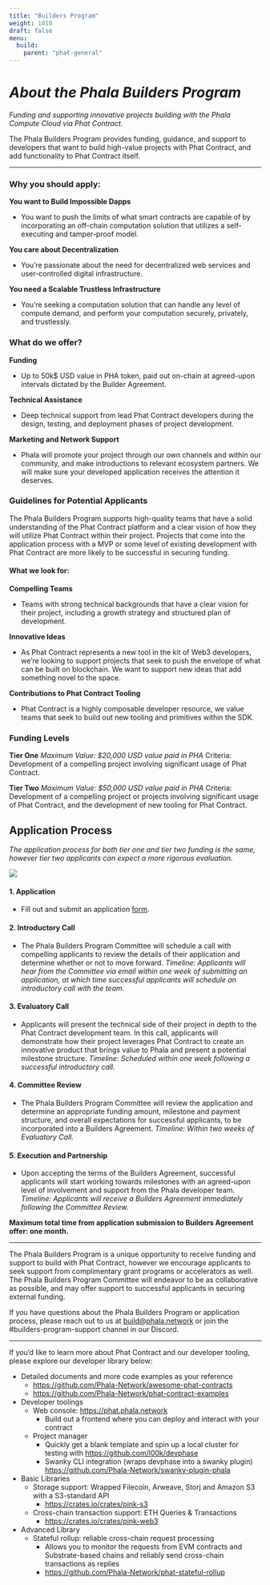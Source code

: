 ```yaml
---
title: "Builders Program"
weight: 1010
draft: false
menu:
  build:
    parent: "phat-general"
---
```


# ***About the Phala Builders Program***
*Funding and supporting innovative projects building with the Phala Compute Cloud via Phat Contract.*

The Phala Builders Program provides funding, guidance, and support to developers that want to build high-value projects with Phat Contract, and add functionality to Phat Contract itself.


---

### **Why you should apply:**

**You want to Build Impossible Dapps**
-    You want to push the limits of what smart contracts are capable of by incorporating an off-chain computation solution that utilizes a self-executing and tamper-proof model.

**You care about Decentralization**
-    You’re passionate about the need for decentralized web services and user-controlled digital infrastructure.

**You need a Scalable Trustless Infrastructure**
-    You’re seeking a computation solution that can handle any level of compute demand, and perform your computation securely, privately, and trustlessly.

### **What do we offer?**

**Funding**
- Up to 50k$ USD value in PHA token, paid out on-chain at agreed-upon intervals dictated by the Builder Agreement.

**Technical Assistance**
- Deep technical support from lead Phat Contract developers during the design, testing, and deployment phases of project development.

**Marketing and Network Support**
- Phala will promote your project through our own channels and within our community, and make introductions to relevant ecosystem partners. We will make sure your developed application receives the attention it deserves.

### **Guidelines for Potential Applicants**

The Phala Builders Program supports high-quality teams that have a solid understanding of the Phat Contract platform and a clear vision of how they will utilize Phat Contract within their project. Projects that come into the application process with a MVP or some level of existing development with Phat Contract are more likely to be successful in securing funding.

#### **What we look for:**

**Compelling Teams**
- Teams with strong technical backgrounds that have a clear vision for their project, including a growth strategy and structured plan of development.

**Innovative Ideas**
- As Phat Contract represents a new tool in the kit of Web3 developers, we’re looking to support projects that seek to push the envelope of what can be built on blockchain. We want to support new ideas that add something novel to the space.

**Contributions to Phat Contract Tooling**
- Phat Contract is a highly composable developer resource, we value teams that seek to build out new tooling and primitives within the SDK.

### **Funding Levels**

**Tier One**
*Maximum Value: $20,000 USD value paid in PHA*
Criteria: Development of a compelling project involving significant usage of Phat Contract.

**Tier Two**
*Maximum Value: $50,000 USD value paid in PHA*
Criteria: Development of a compelling project or projects involving significant usage of Phat Contract, and the development of new tooling for Phat Contract.

## **Application Process**
*The application process for both tier one and tier two funding is the same, however tier two applicants can expect a more rigorous evaluation.*

![](/images/build/builders-program.png)

#### 1. Application
- Fill out and submit an application [form](https://docs.google.com/forms/d/e/1FAIpQLSdaWa5YA-YJL7Cc0b0_cbpCdOvu1Ra7uJI95cudSLIduMrv_A/viewform?usp=sf_link).

#### 2. Introductory Call
- The Phala Builders Program Committee will schedule a call with compelling applicants to review the details of their application and determine whether or not to move forward.
  *Timeline: Applicants will hear from the Committee via email within one week of submitting an application, at which time successful applicants will schedule an introductory call with the team.*

#### 3. Evaluatory Call
- Applicants will present the technical side of their project in depth to the Phat Contract development team. In this call, applicants will demonstrate how their project leverages Phat Contract to create an innovative product that brings value to Phala and present a potential milestone structure.
  *Timeline: Scheduled within one week following a successful introductory call.*

#### 4. Committee Review
- The Phala Builders Program Committee will review the application and determine an appropriate funding amount, milestone and payment structure, and overall expectations for successful applicants, to be incorporated into a Builders Agreement.
  *Timeline: Within two weeks of Evaluatory Call.*

#### 5. Execution and Partnership
- Upon accepting the terms of the Builders Agreement, successful applicants will start working towards milestones with an agreed-upon level of involvement and support from the Phala developer team.
  *Timeline: Applicants will receive a Builders Agreement immediately following the Committee Review.*


**Maximum total time from application submission to Builders Agreement offer: one month.**

---

The Phala Builders Program is a unique opportunity to receive funding and support to build with Phat Contract, however we encourage applicants to seek support from complimentary grant programs or accelerators as well. The Phala Builders Program Committee will endeavor to be as collaborative as possible, and may offer support to successful applicants in securing external funding.

If you have questions about the Phala Builders Program or application process, please reach out to us at build@phala.network or join the  #builders-program-support channel in our Discord.


---

If you’d like to learn more about Phat Contract and our developer tooling, please explore our developer library below:

- Detailed documents and more code examples as your reference
  - https://github.com/Phala-Network/awesome-phat-contracts
  - https://github.com/Phala-Network/phat-contract-examples
- Developer toolings
  - Web console: https://phat.phala.network
    - Build out a frontend where you can deploy and interact with your contract
  - Project manager
    - Quickly get a blank template and spin up a local cluster for testing with https://github.com/l00k/devphase
    - Swanky CLI integration (wraps devphase into a swanky plugin) https://github.com/Phala-Network/swanky-plugin-phala
- Basic Libraries
  - Storage support: Wrapped Filecoin, Arweave, Storj and Amazon S3 with a S3-standard API
    - https://crates.io/crates/pink-s3
  - Cross-chain transaction support: ETH Queries & Transactions
    - https://crates.io/crates/pink-web3
- Advanced Library
  - Stateful rollup: reliable cross-chain request processing
    - Allows you to monitor the requests from EVM contracts and Substrate-based chains and reliably send cross-chain transactions as replies
    - https://github.com/Phala-Network/phat-stateful-rollup

